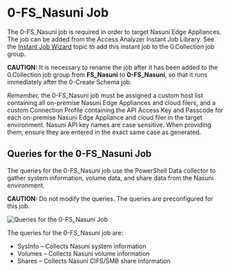 # 0-FS_Nasuni Job

The 0-FS_Nasuni job is required in order to target Nasuni Edge Appliances. The job can be added from
the Access Analyzer Instant Job Library. See the
[Instant Job Wizard](/docs/accessanalyzer/12.0/administration/jobs/instantjobs/overview.md) topic to add this instant job to
the 0.Collection job group.

**CAUTION:** It is necessary to rename the job after it has been added to the 0.Collection job group
from **FS_Nasuni** to **0-FS_Nasuni**, so that it runs immediately after the 0-Create Schema job.

_Remember,_ the 0-FS_Nasuni job must be assigned a custom host list containing all on-premise Nasuni
Edge Appliances and cloud filers, and a custom Connection Profile containing the API Access Key and
Passcode for each on-premise Nasuni Edge Appliance and cloud filer in the target environment. Nasuni
API key names are case sensitive. When providing them, ensure they are entered in the exact same
case as generated.

## Queries for the 0-FS_Nasuni Job

The queries for the 0-FS_Nasuni job use the PowerShell Data collector to gather system information,
volume data, and share data from the Nasuni environment.

**CAUTION:** Do not modify the queries. The queries are preconfigured for this job.

![Queries for the 0-FS_Nasuni Job](/img/product_docs/accessanalyzer/solutions/filesystem/collection/fsnasuniquery.webp)

The queries for the 0-FS_Nasuni job are:

- SysInfo – Collects Nasuni system information
- Volumes – Collects Nasuni volume information
- Shares – Collects Nasuni CIFS/SMB share information
